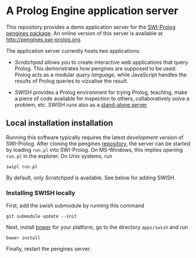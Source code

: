 # A Prolog Engine application server

This repository provides a demo application server for the
[SWI-Prolog](http://www.swi-prolog.org)
[pengines
package](http://www.swi-prolog.org/pldoc/doc_for?object=section%28%27packages/pengines.html%27%29).
An online version of this server is available at
http://pengines.swi-prolog.org.

The application server currently hosts two applications:

  * *Scratchpad* allows you to create interactive web applications that
  query Prolog. This demonstrates how pengines are supposed to be used:
  Prolog acts as a modular _query language_, while JavaScript handles
  the results of Prolog queries to vizualise the result.

  * *SWISH* provides a Prolog environment for trying Prolog, teaching,
  make a piece of code available for inspection to others,
  collaboratively solve a problem, etc. SWISH runs also as a
  [stand-alone server](http://swish.swi-prolog.org)

## Local installation installation

Running this software typically requires the latest _development
version_ of SWI-Prolog. After cloning the pengines
[repository](https://github.com/SWI-Prolog/pengines/), the server
can be started by loading `run.pl` into SWI-Prolog.  On MS-Windows,
this implies opening `run.pl` in the explorer.  On Unix systems, run

    swipl run.pl

By default, only *Scratchpad* is available.  See below for adding SWISH.


### Installing SWISH locally

First, add the swish submodule by running this command

    git submodule update --init

Next, install [bower](http://bower.io/) for your platform, go to
the directory `apps/swish` and run

    bower install

Finally, restart the pengines server.
